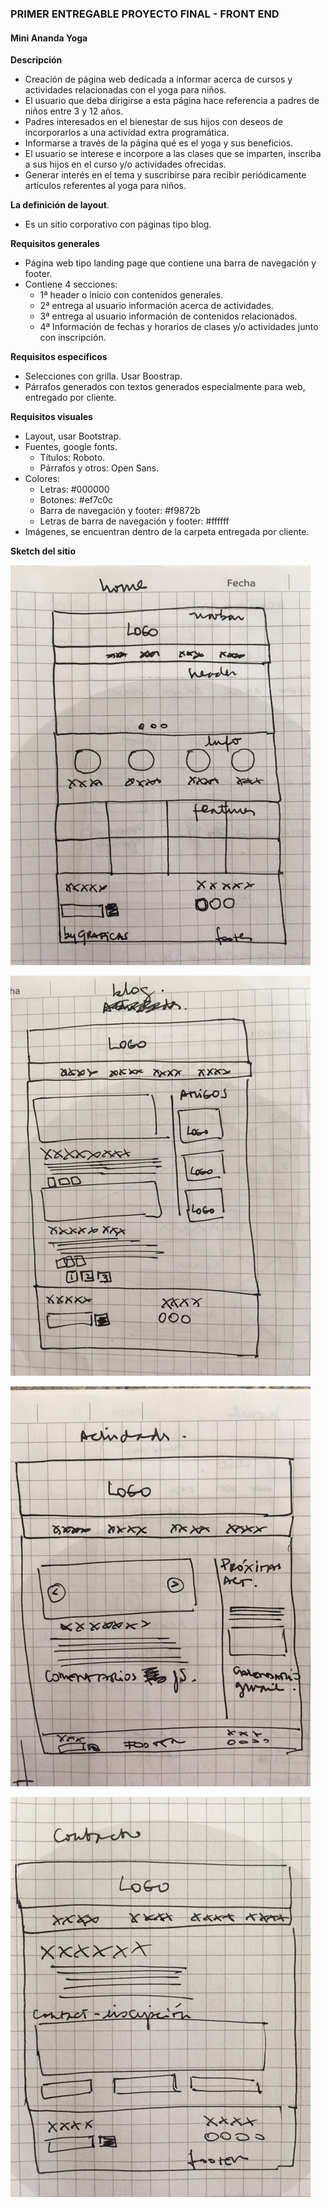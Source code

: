 ### **PRIMER ENTREGABLE PROYECTO FINAL - FRONT END** ###
#### Mini Ananda Yoga ####

**Descripción**
- Creación de página web dedicada a informar acerca de cursos y actividades relacionadas con el yoga para niños.
- El usuario que deba dirigirse a esta página hace referencia a padres de niños entre 3 y 12 años.
- Padres interesados en el bienestar de sus hijos con deseos de incorporarlos a una actividad extra programática.
- Informarse a través de la página qué es el yoga y sus beneficios.
- El usuario se interese e incorpore a las clases que se imparten, inscriba a sus hijos en el curso y/o actividades ofrecidas.
- Generar interés en el tema y suscribirse para recibir periódicamente artículos referentes al yoga para niños.


**La definición de layout**.
- Es un sitio corporativo con páginas tipo blog.


**Requisitos generales**

- Página web tipo landing page que contiene una barra de navegación y footer.
- Contiene 4 secciones:
  - 1ª header o inicio con contenidos generales.
  - 2ª entrega al usuario información acerca de actividades.
  - 3ª entrega al usuario información de contenidos relacionados.
  - 4ª Información de fechas y horarios de clases y/o actividades junto con inscripción.

**Requisitos específicos**
- Selecciones con grilla. Usar Boostrap.
- Párrafos generados con textos generados especialmente para web, entregado por cliente.


**Requisitos visuales**
- Layout, usar Bootstrap.
- Fuentes, google fonts.
	- Títulos: Roboto.
	- Párrafos y otros: Open Sans.
- Colores:
	- Letras: #000000
	- Botones: #ef7c0c
	- Barra de navegación y footer: #f9872b
	- Letras de barra de navegación y footer: #ffffff
- Imágenes, se encuentran dentro de la carpeta entregada por cliente.


**Sketch del sitio**

![Layout](https://github.com/lorenadg/proyecto_final/blob/master/assets/img/images/IMG_9634.JPG)

![Layout](https://github.com/lorenadg/proyecto_final/blob/master/assets/img/images/IMG_9635.JPG)

![Layout](https://github.com/lorenadg/proyecto_final/blob/master/assets/img/images/IMG_9637.JPG)

![Layout](https://github.com/lorenadg/proyecto_final/blob/master/assets/img/images/IMG_9638.JPG)
